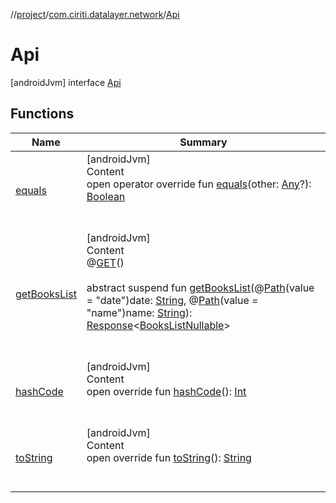 //[project](../../index.md)/[com.ciriti.datalayer.network](../index.md)/[Api](index.md)



# Api  
 [androidJvm] interface [Api](index.md)   


## Functions  
  
|  Name|  Summary| 
|---|---|
| [equals](https://kotlinlang.org/api/latest/jvm/stdlib/kotlin/-any/equals.html)| [androidJvm]  <br>Content  <br>open operator override fun [equals](https://kotlinlang.org/api/latest/jvm/stdlib/kotlin/-any/equals.html)(other: [Any](https://kotlinlang.org/api/latest/jvm/stdlib/kotlin/-any/index.html)?): [Boolean](https://kotlinlang.org/api/latest/jvm/stdlib/kotlin/-boolean/index.html)  <br><br><br>
| [getBooksList](get-books-list.md)| [androidJvm]  <br>Content  <br>@[GET]()()  <br>  <br>abstract suspend fun [getBooksList](get-books-list.md)(@[Path]()(value = "date")date: [String](https://kotlinlang.org/api/latest/jvm/stdlib/kotlin/-string/index.html), @[Path]()(value = "name")name: [String](https://kotlinlang.org/api/latest/jvm/stdlib/kotlin/-string/index.html)): [Response]()<[BooksListNullable](../-books-list-nullable/index.md)>  <br><br><br>
| [hashCode](https://kotlinlang.org/api/latest/jvm/stdlib/kotlin/-any/hash-code.html)| [androidJvm]  <br>Content  <br>open override fun [hashCode](https://kotlinlang.org/api/latest/jvm/stdlib/kotlin/-any/hash-code.html)(): [Int](https://kotlinlang.org/api/latest/jvm/stdlib/kotlin/-int/index.html)  <br><br><br>
| [toString](https://kotlinlang.org/api/latest/jvm/stdlib/kotlin/-any/to-string.html)| [androidJvm]  <br>Content  <br>open override fun [toString](https://kotlinlang.org/api/latest/jvm/stdlib/kotlin/-any/to-string.html)(): [String](https://kotlinlang.org/api/latest/jvm/stdlib/kotlin/-string/index.html)  <br><br><br>

